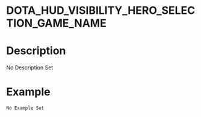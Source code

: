 # DOTA_HUD_VISIBILITY_HERO_SELECTION_GAME_NAME
# Description
No Description Set
# Example
```No Example Set```